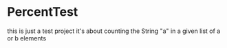 # PercentTest
this is just a test project 
it's about counting the String "a" in a given list of a or b elements
